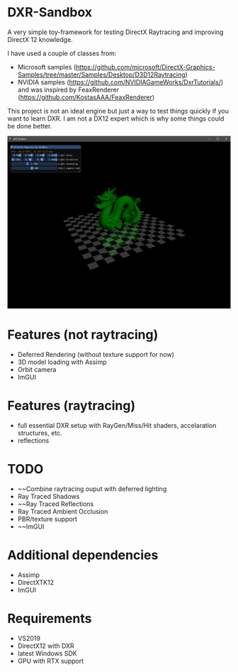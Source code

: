 # DXR-Sandbox
A very simple toy-framework for testing DirectX Raytracing and improving DirectX 12 knowledge.

I have used a couple of classes from:
- Microsoft samples (https://github.com/microsoft/DirectX-Graphics-Samples/tree/master/Samples/Desktop/D3D12Raytracing)
- NVIDIA samples (https://github.com/NVIDIAGameWorks/DxrTutorials/) 
and was inspired by FeaxRenderer (https://github.com/KostasAAA/FeaxRenderer)

This project is not an ideal engine but just a way to test things quickly if you want to learn DXR. I am not a DX12 expert which is why some things could be done better.

![picture](screenshots/DXRS_Reflections.png)

# Features (not raytracing)
- Deferred Rendering (without texture support for now)
- 3D model loading with Assimp
- Orbit camera
- ImGUI

# Features (raytracing)
- full essential DXR setup with RayGen/Miss/Hit shaders, accelaration structures, etc.
- reflections 

# TODO 
- ~~Combine raytracing ouput with deferred lighting
- Ray Traced Shadows
- ~~Ray Traced Reflections
- Ray Traced Ambient Occlusion
- PBR/texture support
- ~~ImGUI

# Additional dependencies
- Assimp
- DirectXTK12
- ImGUI

# Requirements
- VS2019
- DirectX12 with DXR
- latest Windows SDK
- GPU with RTX support
